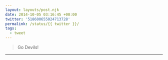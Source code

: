 ```yaml
---
layout: layouts/post.njk
date: 2014-10-05 03:16:45 +00:00
twitter: '518600655024713728'
permalink: /status/{{ twitter }}/
tags: 
  - tweet
---
```


> Go Devils!

---
